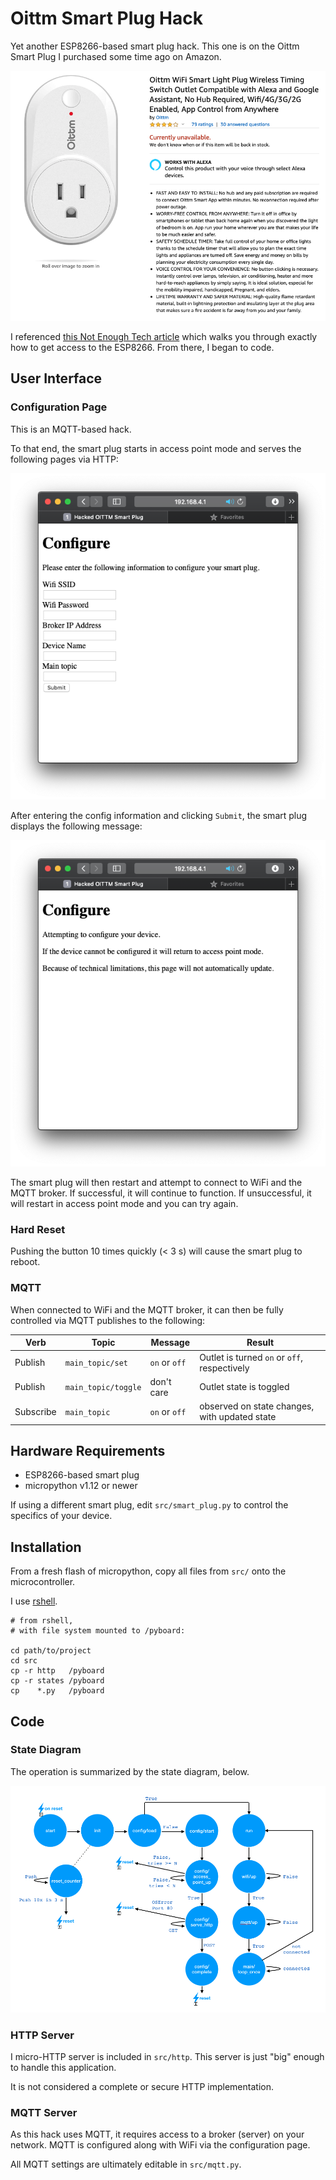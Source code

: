 # Oittm Smart Plug Hack

Yet another ESP8266-based smart plug hack. This one is on the Oittm Smart Plug I purchased some time ago on Amazon.

![Amazon - Oittm WiFi Smart Plug listing](doc/amazon-oittm-smart-plug-listing.png)

I referenced [this Not Enough Tech article](https://notenoughtech.com/featured/esp8266-smart-plug/) which walks you through exactly how to get access to the ESP8266. From there, I began to code.

## User Interface

### Configuration Page

This is an MQTT-based hack.

To that end, the smart plug starts in access point mode and serves the following pages via HTTP&#x3A;

![Configure form](doc/screenshots/post-config.png)

After entering the config information and clicking `Submit`, the smart plug displays the following message:

![Configure confirmation page](doc/screenshots/display-config.png)

The smart plug will then restart and attempt to connect to WiFi and the MQTT broker. If successful, it will continue to function. If unsuccessful, it will restart in access point mode and you can try again.

### Hard Reset

Pushing the button 10 times quickly (&lt; 3 s) will cause the smart plug to reboot.

### MQTT

When connected to WiFi and the MQTT broker, it can then be fully controlled via MQTT publishes to the following:

| Verb      | Topic               | Message       | Result                                        |
| --------- | ------------------- | ------------- | --------------------------------------------- |
| Publish   | `main_topic/set`    | `on` or `off` | Outlet is turned `on` or `off`, respectively  |
| Publish   | `main_topic/toggle` | don't care    | Outlet state is toggled                       |
| Subscribe | `main_topic`        | `on` or `off` | observed on state changes, with updated state |

## Hardware Requirements

-   ESP8266-based smart plug
-   micropython v1.12 or newer

If using a different smart plug, edit `src/smart_plug.py` to control the specifics of your device.

## Installation

From a fresh flash of micropython, copy all files from `src/` onto the microcontroller.

I use [rshell](https://github.com/dhylands/rshell).

```shell
# from rshell,
# with file system mounted to /pyboard:

cd path/to/project
cd src
cp -r http   /pyboard
cp -r states /pyboard
cp    *.py   /pyboard
```

## Code

### State Diagram

The operation is summarized by the state diagram, below.

![state machine](doc/screenshots/main-state-machine.png)

### HTTP Server

I micro-HTTP server is included in `src/http`. This server is just "big" enough to handle this application.

It is not considered a complete or secure HTTP implementation.

### MQTT Server

As this hack uses MQTT, it requires access to a broker (server) on your network. MQTT is configured along with WiFi via the configuration page.

All MQTT settings are ultimately editable in `src/mqtt.py`.
